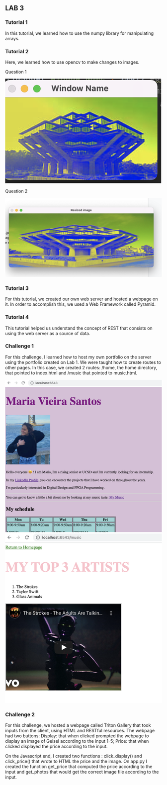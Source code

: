 ## LAB 3
 
### Tutorial 1
In this tutorial, we learned how to use the numpy library for manipulating arrays.

### Tutorial 2
Here, we learned how to use opencv to make changes to images.

Question 1

![Blue Geisel](./Tutorials/Tutorial_REST/public/geiselblue.png)

Question 2

![Squeezed Geisel](./Tutorials/Tutorial_REST/public/squeezedimage.png)

### Tutorial 3
For this tutorial, we created our own web server and hosted a webpage on it. In order to accomplish this, we used a Web Framework called Pyramid.

### Tutorial 4
This tutorial helped us understand the concept of REST that consists on using the web server as a source of data.

### Challenge 1
For this challenge, I learned how to host my own portfolio on the server using the portfolio created on Lab 1.
We were taught how to create routes to other pages. In this case, we created 2 routes: /home, the home directory, that pointed to index.html and /music that pointed to music.html.

![Home Page](./Tutorials/Tutorial_Pyramid_Basics/public/homepage.png)
![Music](./Tutorials/Tutorial_Pyramid_Basics/public/musichtml.png)

### Challenge 2
For this challenge, we hosted a webpage called Triton Gallery that took inputs from the client, using HTML and RESTful resources.
The webpage had two buttons: 
Display: that when clicked prompted the webpage to display an image of Geisel according to the input 1-5;
Price: that when clicked displayed the price according to the input.

On the Javascript end, I created two functions : click_display() and click_price() that wrote to HTML the price and the image. 
On app.py I created the function get_price that computed the price according to the input and get_photos that would get the correct image file according to the input.
